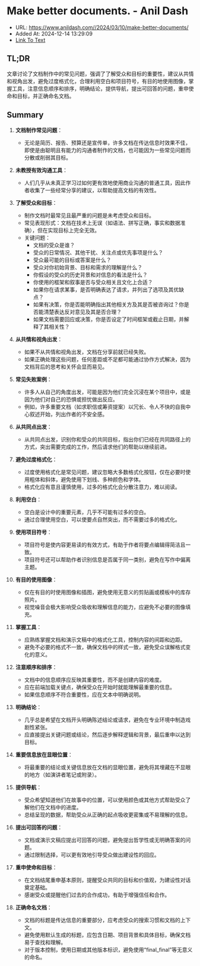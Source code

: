 # Make better documents. - Anil Dash
- URL: https://www.anildash.com//2024/03/10/make-better-documents/
- Added At: 2024-12-14 13:29:09
- [Link To Text](2024-12-14-make-better-documents.---anil-dash_raw.md)

## TL;DR
文章讨论了文档制作中的常见问题，强调了了解受众和目标的重要性，建议从共情和视角出发，避免过度格式化，合理利用空白和项目符号，有目的地使用图像，掌握工具，注意信息顺序和排序，明确结论，提供导航，提出可回答的问题，重申使命和目标，并正确命名文档。

## Summary
1. **文档制作常见问题**：
   - 无论是简历、报告、预算还是宣传单，许多文档在传达信息时效果不佳，即使是由聪明且有能力的沟通者制作的文档，也可能因为一些常见问题而分散或削弱其目标。

2. **未教授有效沟通工具**：
   - 人们几乎从未真正学习过如何更有效地使用商业沟通的普通工具，因此作者收集了一些经常分享的建议，以帮助提高文档的有效性。

3. **了解受众和目标**：
   - 制作文档时最常见且最严重的问题是未考虑受众和目标。
   - 常见表现形式：文档在技术上无误（如语法、拼写正确，事实和数据准确），但在实现目标上完全无效。
   - 关键问题：
     - 文档的受众是谁？
     - 受众的日常情况、其他干扰、关注点或优先事项是什么？
     - 受众最可能的目标或答案是什么？
     - 受众对你初始背景、目标和需求的理解是什么？
     - 你假设的受众的历史背景和对信息的看法是什么？
     - 你使用的框架和叙事是否与受众相关且文化上合适？
     - 如果你在请求某事，是否明确表达了请求，并列出了选项及其优缺点？
     - 如果有决策，你是否能明确指出其他相关方及其是否被咨询过？你是否能清楚表达反对意见及其是否合理？
     - 如果文档需要回应或决策，你是否设定了时间框架或截止日期，并解释了其相关性？

4. **从共情和视角出发**：
   - 如果不从共情和视角出发，文档在分享前就已经失败。
   - 如果正确处理这些问题，任何差距或不足都可能通过协作方式解决，因为文档背后的思考和关怀会显而易见。

5. **常见失败案例**：
   - 许多人从自己的角度出发，可能是因为他们完全沉浸在某个项目中，或是因为他们对自己的恐惧或担忧做出反应。
   - 例如，许多重要文档（如求职信或筹资提案）以冗长、令人不快的自我中心叙述开始，列出作者的不安全感。

6. **从共同点出发**：
   - 从共同点出发，识别你和受众的共同目标，指出你们已经在共同路径上的方式，突出需要完成的工作，然后请求他们的帮助以继续前进。

7. **避免过度格式化**：
   - 过度使用格式化是常见问题，建议忽略大多数格式化按钮，仅在必要时使用粗体和斜体，避免使用下划线、多种颜色和字体。
   - 格式化应有意且谨慎使用，过多的格式化会分散注意力，难以阅读。

8. **利用空白**：
   - 空白是设计中的重要元素，几乎不可能有过多的空白。
   - 通过合理使用空白，可以使要点自然突出，而不需要过多的格式化。

9. **使用项目符号**：
   - 项目符号是使内容更易读的有效方式，有助于作者将要点编辑得简洁且一致。
   - 项目符号还可以帮助作者识别信息是否属于同一类别，避免在写作中偏离主题。

10. **有目的使用图像**：
    - 仅在有目的时使用图像和插图，避免使用无意义的剪贴画或模板中的库存照片。
    - 视觉噪音会极大影响受众吸收和理解信息的能力，应避免不必要的图像填充。

11. **掌握工具**：
    - 应熟练掌握文档和演示文稿中的格式化工具，控制内容的间距和边距。
    - 避免不必要的格式不一致，确保文档中的样式一致，避免受众误解格式变化的意义。

12. **注意顺序和排序**：
    - 文档中的信息顺序应反映其重要性，而不是创建内容的难度。
    - 应在前端加载关键点，确保受众在开始时就能理解最重要的信息。
    - 如果信息顺序不符合重要性，应在文本中明确说明。

13. **明确结论**：
    - 几乎总是希望在文档开头明确陈述结论或请求，避免在专业环境中制造戏剧性紧张。
    - 应直接提出关键问题或结论，然后逐步解释逻辑和背景，最后重申以达到目标。

14. **重要信息放在显眼位置**：
    - 将最重要的结论或关键信息放在文档的显眼位置，避免将其埋藏在不显眼的地方（如演讲者笔记或附录）。

15. **提供导航**：
    - 受众希望知道他们在故事中的位置，可以使用颜色或其他方式帮助受众了解他们在文档中的进度。
    - 总结呈现的数据，帮助受众从正确的起点吸收更密集或不易理解的信息。

16. **提出可回答的问题**：
    - 文档或演示文稿应提出可回答的问题，避免提出哲学性或无明确答案的问题。
    - 通过限制选择，可以更有效地引导受众做出建设性的回应。

17. **重申使命和目标**：
    - 在文档结尾重申基本原则，提醒受众共同的目标和价值观，为建设性对话奠定基础。
    - 感谢受众或提醒他们过去的合作成功，有助于增强信任和合作。

18. **正确命名文档**：
    - 文档的标题是传达信息的重要部分，应考虑受众的搜索习惯和文档的上下文。
    - 避免使用默认生成的标题，应包含日期、项目背景和具体目标，确保文档易于查找和理解。
    - 对于版本控制，使用日期或其他版本标识，避免使用“final_final”等无意义的命名。
